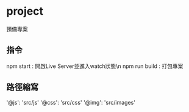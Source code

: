 # project
預備專案

## 指令

npm start : 開啟Live Server並進入watch狀態\n
npm run build : 打包專案

## 路徑縮寫

'@js': 'src/js'
'@css': 'src/css'
'@img': 'src/images'
